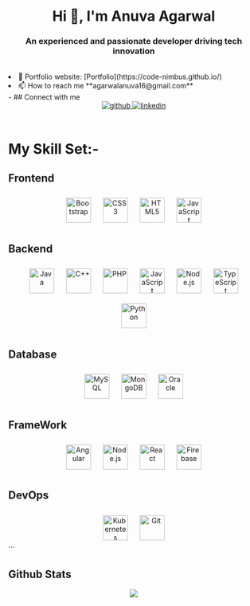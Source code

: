 <h1 align="center">Hi 👋, I'm Anuva Agarwal</h1>
<h3 align="center">An experienced and passionate developer driving tech innovation</h3>

<!--<img align="right" alt="GIF" src="https://github.com/code-nimbus/code-nimbus/blob/main/codegirl.gif" width="400px" height="300px"/>
<p align="left"> <img src="https://komarev.com/ghpvc/?username=code-nimbus" alt="code-nimbus" /> </p>//



<li align="left"> 🔭 I’m currently exploring Software and Web Development, Machine Learning, Data Science, Computer Vision and Natural Language Processing Fields</a></li>

<li align="left"> 📫 Let's connect ➡︎ <a href="https://www.linkedin.com/in/agarwalanuva/">Anuva Agarwal</a></li>

<li align="left"> 💬 Ask me about ➡︎ <b> Web Development, Graphic Design, Machine Learning, Data Science, Computer Vision, NLP, SQL, Python, R, Linux </b></li>

<li align="left"> ⚡ Interesting fact ➡︎ I am a polymath and learn to draw from multiple pools of knowledge to solve complex problems</li><br/><br/>

<p align="left">
 <br><br/>
 
<img align="left" alt="HTML5" width="50px" src="https://raw.githubusercontent.com/github/explore/80688e429a7d4ef2fca1e82350fe8e3517d3494d/topics/jupyter-notebook/jupyter-notebook.png " alt="jupyter-notebook" width="40" height="40"/>
<img align="left" alt="HTML5" width="50px" src="https://raw.githubusercontent.com/github/explore/80688e429a7d4ef2fca1e82350fe8e3517d3494d/topics/python/python.png" alt="Python" width="40" height="40"/>
 <img align="left" alt="HTML5" width="50px" src="https://img.shields.io/badge/TensorFlow-FF6F00?style=for-the-badge&logo=tensorflow&logoColor=white" alt="TensorFlow" width="40" height="40"/>
 <img align="left" alt="HTML5" width="50px" src="https://img.shields.io/badge/conda-342B029.svg?&style=for-the-badge&logo=anaconda&logoColor=white" alt="Conda" width="40" height="40"/>
 <img align="left" alt="HTML5" width="50px" src="https://img.shields.io/badge/OpenCV-27338e?style=for-the-badge&logo=OpenCV&logoColor=white" alt="OpenCV" width="40" height="40"/>
 <img align="left" alt="HTML5" width="50px" src="https://img.shields.io/badge/R-276DC3?style=for-the-badge&logo=r&logoColor=white" alt="R" width="40" height="40"/>
 <img align="left" alt="HTML5" width="50px" src="https://img.shields.io/badge/C%2B%2B-00599C?style=for-the-badge&logo=c%2B%2B&logoColor=white" alt="C++" width="40" height="40"/>
 <img align="left" alt="HTML5" width="50px" src="https://raw.githubusercontent.com/github/explore/80688e429a7d4ef2fca1e82350fe8e3517d3494d/topics/django/django.png" />
<img align="left" alt="SQL" width="50px" src="https://raw.githubusercontent.com/github/explore/80688e429a7d4ef2fca1e82350fe8e3517d3494d/topics/sql/sql.png" />
<img align="left" alt="HTML5" width="50px" src="https://raw.githubusercontent.com/github/explore/80688e429a7d4ef2fca1e82350fe8e3517d3494d/topics/html/html.png" />
<img align="left" alt="CSS3" width="50px" src="https://raw.githubusercontent.com/github/explore/80688e429a7d4ef2fca1e82350fe8e3517d3494d/topics/css/css.png" />
<img align="left" alt="Visual Studio Code" width="50px" src="https://raw.githubusercontent.com/github/explore/80688e429a7d4ef2fca1e82350fe8e3517d3494d/topics/visual-studio-code/visual-studio-code.png" />

</p>
<br><br/>
<p align="center">
<br/><br/>
<img src="https://github-readme-stats.vercel.app/api?username=code-nimbus&theme=blue-green&show_icons=true" alt="code-nimbus" /> 
</p>

<p align="center">
<br/>
<span style="background-color: #00FFFF">"I speak fluent sarcasm in multiple programming languages."</span>
</p>

<br/>
<p align="center">
<a href="https://www.linkedin.com/in/agarwalanuva" target="blank"><img align="center" src="https://cdn.jsdelivr.net/npm/simple-icons@3.0.1/icons/linkedin.svg" alt="code-nimbus" height="20" width="20" /></a>-->

<!--<h1 align="center">Hi 👋, I'm Aditya Suryawanshi</h1>-->
</br>
<!--<h3 align="center">A passionate developer from India</h3>
</br></br>-->

<li align="left"> 🎯 Portfolio website: [Portfolio](https://code-nimbus.github.io/)</b></li>
<li align="left"> 📫 How to reach me **agarwalanuva16@gmail.com**</li>
- ## Connect with me  
<div align="center">
<!--<a href="https://instagram.com/#" target="_blank">
<img src=https://img.shields.io/badge/instagram-%23000000.svg?&style=for-the-badge&logo=instagram&logoColor=white alt=instagram style="margin-bottom: 5px;" />
</a>-->
<a href="https://github.com/code-nimbus" target="_blank">
<img src=https://img.shields.io/badge/github-%2324292e.svg?&style=for-the-badge&logo=github&logoColor=white alt=github style="margin-bottom: 5px;" />
</a>
<a href="https://linkedin.com/in/agarwalanuva" target="_blank">
<img src=https://img.shields.io/badge/linkedin-%231E77B5.svg?&style=for-the-badge&logo=linkedin&logoColor=white alt=linkedin style="margin-bottom: 5px;" />
</a>  
</div>  
  

<br/>  

# My Skill Set:-  


## Frontend
<div align="center">
 

  <a href="https://getbootstrap.com/docs/3.4/javascript/" target="_blank"><img style="margin: 10px" src="https://profilinator.rishav.dev/skills-assets/bootstrap-plain.svg" alt="Bootstrap" height="50" /></a>
  <a href="https://www.w3schools.com/css/" target="_blank"><img style="margin: 10px" src="https://profilinator.rishav.dev/skills-assets/css3-original-wordmark.svg" alt="CSS3" height="50" /></a>
  <a href="https://en.wikipedia.org/wiki/HTML5" target="_blank"><img style="margin: 10px" src="https://profilinator.rishav.dev/skills-assets/html5-original-wordmark.svg" alt="HTML5" height="50" /></a>
  <a href="https://www.javascript.com/" target="_blank"><img style="margin: 10px" src="https://profilinator.rishav.dev/skills-assets/javascript-original.svg" alt="JavaScript" height="50" /></a>
 
  
</div>

## Backend 
<div align="center">
  <!-- Backend -->
  <a href="https://www.java.com/" target="_blank"><img style="margin: 10px" src="https://profilinator.rishav.dev/skills-assets/java-original-wordmark.svg" alt="Java" height="50" /></a>
  <a href="https://www.cplusplus.com/" target="_blank"><img style="margin: 10px" src="https://profilinator.rishav.dev/skills-assets/cplusplus-original.svg" alt="C++" height="50" /></a>
  <a href="https://www.php.net/" target="_blank"><img style="margin: 10px" src="https://profilinator.rishav.dev/skills-assets/php-original.svg" alt="PHP" height="50" /></a>
  <a href="https://www.javascript.com/" target="_blank"><img style="margin: 10px" src="https://profilinator.rishav.dev/skills-assets/javascript-original.svg" alt="JavaScript" height="50" /></a>
  <a href="https://nodejs.org/" target="_blank"><img style="margin: 10px" src="https://profilinator.rishav.dev/skills-assets/nodejs-original-wordmark.svg" alt="Node.js" height="50" /></a>
   <a href="https://www.typescriptlang.org/" target="_blank"><img style="margin: 10px" src="https://profilinator.rishav.dev/skills-assets/typescript-original.svg" alt="TypeScript" height="50" /></a>
  <a href="https://www.python.org/" target="_blank"><img style="margin: 10px" src="https://profilinator.rishav.dev/skills-assets/python-original.svg" alt="Python" height="50" /></a>
</div>

## Database 
<div align="center">
  <!-- Database -->
  <a href="https://www.mysql.com/" target="_blank"><img style="margin: 10px" src="https://profilinator.rishav.dev/skills-assets/mysql-original-wordmark.svg" alt="MySQL" height="50" /></a>
  <a href="https://www.mongodb.com/" target="_blank"><img style="margin: 10px" src="https://profilinator.rishav.dev/skills-assets/mongodb-original-wordmark.svg" alt="MongoDB" height="50" /></a>
  <a href="https://www.oracle.com/in/index.html" target="_blank"><img style="margin: 10px" src="https://profilinator.rishav.dev/skills-assets/oracle-original.svg" alt="Oracle" height="50" /></a>
</div>

## FrameWork
<div align="center">
  <!-- Framework -->
  <a href="https://angular.io/" target="_blank"><img style="margin: 10px" src="https://profilinator.rishav.dev/skills-assets/angularjs-original.svg" alt="Angular" height="50" /></a>
  <a href="https://nodejs.org/" target="_blank"><img style="margin: 10px" src="https://profilinator.rishav.dev/skills-assets/nodejs-original-wordmark.svg" alt="Node.js" height="50" /></a>
  <a href="https://reactjs.org/" target="_blank"><img style="margin: 10px" src="https://profilinator.rishav.dev/skills-assets/react-original-wordmark.svg" alt="React" height="50" /></a>
  <a href="https://firebase.google.com/" target="_blank"><img style="margin: 10px" src="https://profilinator.rishav.dev/skills-assets/firebase.png" alt="Firebase" height="50" /></a>
</div>

## DevOps 
<div align="center">
  <!-- DevOps -->
  <a href="https://kubernetes.io/" target="_blank"><img style="margin: 10px" src="https://profilinator.rishav.dev/skills-assets/kubernetes-icon.svg" alt="Kubernetes" height="50" /></a>
  <a href="https://github.com/" target="_blank"><img style="margin: 10px" src="https://profilinator.rishav.dev/skills-assets/git-scm-icon.svg" alt="Git" height="50" /></a>
</div>
```


<br/>  


## Github Stats  
<div align="center"><img src="https://github-readme-stats.vercel.app/api/top-langs/?username=adityasurya4103&hide_border=true&layout=compact" align="center" /></div>  
<!--
<img src="https://github-readme-stats.vercel.app/api?username=adityasurya4103&show_icons=true&count_private=true&hide_border=true" align="left" />  
-->
<br/>  

<!--
## Recent Blog Posts  

 BLOG-POST-LIST:START  
If things goes well, this section should automatically be replaced by a list of your blog posts after you commit your readme file.  
--> 
<!-- BLOG-POST-LIST:END -->  

<br/>  
  
<!--
<br/>  

<div align="center">
<img src="https://komarev.com/ghpvc/?username=adityasurya4103&&style=flat-square" align="center" />
</div>  
  

<br/>  

<div align="center">
            <a href="https://www.buymeacoffee.com/adityasurya4103" target="_blank" style="display: inline-block;">
                <img
                    src="https://img.shields.io/badge/Donate-Buy%20Me%20A%20Coffee-orange.svg?style=flat-square&logo=buymeacoffee" 
                    align="center"
                />
            </a></div>
<br />
--> 


 
 

